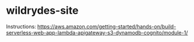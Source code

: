 # wildrydes-site
Instructions:
https://aws.amazon.com/getting-started/hands-on/build-serverless-web-app-lambda-apigateway-s3-dynamodb-cognito/module-1/
